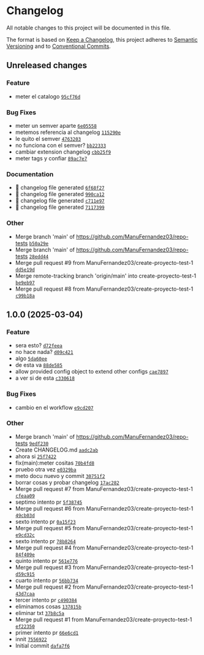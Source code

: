 # Changelog

All notable changes to this project will be documented in this file.

The format is based on [Keep a Changelog](https://keepachangelog.com/en/1.0.0/), this project adheres to [Semantic Versioning](https://semver.org/spec/v2.0.0.html) and to [Conventional Commits](https://www.conventionalcommits.org/en/v1.0.0/).

## Unreleased changes

### Feature
- meter el catalogo [`95cf76d`](https://github.com/ManuFernandez03/repo-tests/commit/95cf76d)

### Bug Fixes
- meter un semver aparte [`6e05558`](https://github.com/ManuFernandez03/repo-tests/commit/6e05558)
- metemos referencia al changelog [`115290e`](https://github.com/ManuFernandez03/repo-tests/commit/115290e)
- le quito el semver [`4763203`](https://github.com/ManuFernandez03/repo-tests/commit/4763203)
- no funciona con el semver? [`bb22333`](https://github.com/ManuFernandez03/repo-tests/commit/bb22333)
- cambiar extension changelog [`cbb25f9`](https://github.com/ManuFernandez03/repo-tests/commit/cbb25f9)
- meter tags y confiar [`89ac7e7`](https://github.com/ManuFernandez03/repo-tests/commit/89ac7e7)

### Documentation
- :robot: changelog file generated [`6f68f27`](https://github.com/ManuFernandez03/repo-tests/commit/6f68f27)
- :robot: changelog file generated [`990ca12`](https://github.com/ManuFernandez03/repo-tests/commit/990ca12)
- :robot: changelog file generated [`c711e97`](https://github.com/ManuFernandez03/repo-tests/commit/c711e97)
- :robot: changelog file generated [`7117399`](https://github.com/ManuFernandez03/repo-tests/commit/7117399)

### Other
- Merge branch 'main' of https://github.com/ManuFernandez03/repo-tests [`b50a29e`](https://github.com/ManuFernandez03/repo-tests/commit/b50a29e)
- Merge branch 'main' of https://github.com/ManuFernandez03/repo-tests [`28edd44`](https://github.com/ManuFernandez03/repo-tests/commit/28edd44)
- Merge pull request #9 from ManuFernandez03/create-proyecto-test-1 [`dd5e19d`](https://github.com/ManuFernandez03/repo-tests/commit/dd5e19d)
- Merge remote-tracking branch 'origin/main' into create-proyecto-test-1 [`be9eb97`](https://github.com/ManuFernandez03/repo-tests/commit/be9eb97)
- Merge pull request #8 from ManuFernandez03/create-proyecto-test-1 [`c99b18a`](https://github.com/ManuFernandez03/repo-tests/commit/c99b18a)

## 1.0.0 (2025-03-04)

### Feature
- sera esto? [`d72feea`](https://github.com/ManuFernandez03/repo-tests/commit/d72feea)
- no hace nada? [`d09c421`](https://github.com/ManuFernandez03/repo-tests/commit/d09c421)
- algo [`5da60ee`](https://github.com/ManuFernandez03/repo-tests/commit/5da60ee)
- de esta va [`88de585`](https://github.com/ManuFernandez03/repo-tests/commit/88de585)
- allow provided config object to extend other configs [`cae7897`](https://github.com/ManuFernandez03/repo-tests/commit/cae7897)
- a ver si de esta [`c330618`](https://github.com/ManuFernandez03/repo-tests/commit/c330618)

### Bug Fixes
- cambio en el workflow [`e9cd207`](https://github.com/ManuFernandez03/repo-tests/commit/e9cd207)

### Other
- Merge branch 'main' of https://github.com/ManuFernandez03/repo-tests [`9edf230`](https://github.com/ManuFernandez03/repo-tests/commit/9edf230)
- Create CHANGELOG.md [`aadc2ab`](https://github.com/ManuFernandez03/repo-tests/commit/aadc2ab)
- ahora si [`25f7422`](https://github.com/ManuFernandez03/repo-tests/commit/25f7422)
- fix(main):meter cositas [`70b4fd8`](https://github.com/ManuFernandez03/repo-tests/commit/70b4fd8)
- pruebo otra vez [`e0329ba`](https://github.com/ManuFernandez03/repo-tests/commit/e0329ba)
- meto docu nuevo y commit [`30751f2`](https://github.com/ManuFernandez03/repo-tests/commit/30751f2)
- borrar cosas y probar changelog [`17ac282`](https://github.com/ManuFernandez03/repo-tests/commit/17ac282)
- Merge pull request #7 from ManuFernandez03/create-proyecto-test-1 [`cfeaa09`](https://github.com/ManuFernandez03/repo-tests/commit/cfeaa09)
- septimo intento pr [`5f38745`](https://github.com/ManuFernandez03/repo-tests/commit/5f38745)
- Merge pull request #6 from ManuFernandez03/create-proyecto-test-1 [`49cb03d`](https://github.com/ManuFernandez03/repo-tests/commit/49cb03d)
- sexto intento pr [`0a15f23`](https://github.com/ManuFernandez03/repo-tests/commit/0a15f23)
- Merge pull request #5 from ManuFernandez03/create-proyecto-test-1 [`e9cd32c`](https://github.com/ManuFernandez03/repo-tests/commit/e9cd32c)
- sexto intento pr [`78b8264`](https://github.com/ManuFernandez03/repo-tests/commit/78b8264)
- Merge pull request #4 from ManuFernandez03/create-proyecto-test-1 [`84f409e`](https://github.com/ManuFernandez03/repo-tests/commit/84f409e)
- quinto intento pr [`561e776`](https://github.com/ManuFernandez03/repo-tests/commit/561e776)
- Merge pull request #3 from ManuFernandez03/create-proyecto-test-1 [`d59c915`](https://github.com/ManuFernandez03/repo-tests/commit/d59c915)
- cuarto intento pr [`56bb734`](https://github.com/ManuFernandez03/repo-tests/commit/56bb734)
- Merge pull request #2 from ManuFernandez03/create-proyecto-test-1 [`43d7caa`](https://github.com/ManuFernandez03/repo-tests/commit/43d7caa)
- tercer intento pr [`c490384`](https://github.com/ManuFernandez03/repo-tests/commit/c490384)
- eliminamos cosas [`137815b`](https://github.com/ManuFernandez03/repo-tests/commit/137815b)
- eliminar txt [`37b8c5a`](https://github.com/ManuFernandez03/repo-tests/commit/37b8c5a)
- Merge pull request #1 from ManuFernandez03/create-proyecto-test-1 [`ef22350`](https://github.com/ManuFernandez03/repo-tests/commit/ef22350)
- primer intento pr [`66e6cd1`](https://github.com/ManuFernandez03/repo-tests/commit/66e6cd1)
- innit [`7556922`](https://github.com/ManuFernandez03/repo-tests/commit/7556922)
- Initial commit [`dafa7f6`](https://github.com/ManuFernandez03/repo-tests/commit/dafa7f6)

